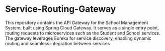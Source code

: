 # Service-Routing-Gateway
This repository contains the API Gateway for the School Management System, built using Spring Cloud Gateway. It serves as a single entry point, routing requests to microservices such as the Student and School services. The gateway leverages Eureka for service discovery, enabling dynamic routing and seamless integration between services
